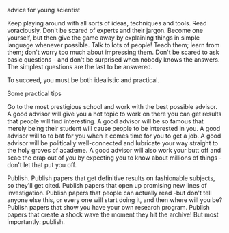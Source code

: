 advice for young scientist

Keep playing around with all sorts of ideas, techniques and tools. Read voraciously. Don't be scared of experts and their jargon. Become one yourself, but then give the game away by explaining things in simple language whenever possible. Talk to lots of people! Teach them; learn from them; don't worry too much about impressing them. Don't be scared to ask basic questions - and don't be surprised when nobody knows the answers. The simplest questions are the last to be answered.

To succeed, you must be both idealistic and practical. 

Some practical tips

Go to the most prestigious school and work with the best possible advisor. A good advisor will give you a hot topic to work on there you can get results that people will find interesting. A good advisor will be so famous that merely being their student will cause people to be interested in you. A good advisor will to to bat for you when it comes time for you to get a job. A good advisor will be politically well-connected and lubricate your way straight to the holy groves of academe. A good advisor will also work your butt off and scae the crap out of you by expecting you to know about millions of things - don't let that put you off. 

Publish. Publish papers that get definitive results on fashionable subjects, so they'll get cited. Publish papers that open up promising new lines of investigation. Publish papers that people can actually read -but don't tell anyone else this, or every one will start doing it, and then where will you be? Publish papers that show you have your own research program. Publish papers that create a shock wave the moment they hit the archive! But most importantly: publish.
